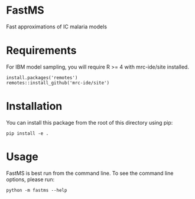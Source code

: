 # FastMS

Fast approximations of IC malaria models

# Requirements

For IBM model sampling, you will require R >= 4 with mrc-ide/site installed.

```
install.packages('remotes')
remotes::install_github('mrc-ide/site')
```

# Installation

You can install this package from the root of this directory using pip:

```
pip install -e .
```

# Usage

FastMS is best run from the command line. To see the command line options,
please run:

```
python -m fastms --help
```
